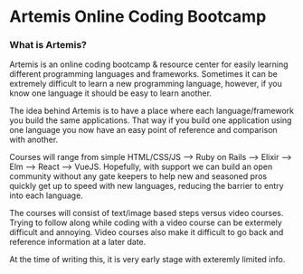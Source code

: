 # Artemis Online Coding Bootcamp

### What is Artemis?

Artemis is an online coding bootcamp & resource center for easily learning different programming languages and frameworks. Sometimes it can be extremely difficult to learn a new programming language, however, if you know one language it should be easy to learn another. 

The idea behind Artemis is to have a place where each language/framework you build the same applications. That way if you build one application using one language you now have an easy point of reference and comparison with another. 

Courses will range from simple HTML/CSS/JS --> Ruby on Rails --> Elixir --> Elm --> React --> VueJS. Hopefully, with support we can build an open community without any gate keepers to help new and seasoned pros quickly get up to speed with new languages, reducing the barrier to entry into each language.

The courses will consist of text/image based steps versus video courses. Trying to follow along while coding with a video course can be extermely difficult and annoying. Video courses also make it difficult to go back and reference information at a later date. 

At the time of writing this, it is very early stage with exteremly limited info.
